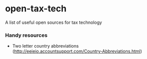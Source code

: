 # open-tax-tech
A list of useful open sources for tax technology

### Handy resources
* Two letter country abbreviations (http://eeieio.accountsupport.com/Country-Abbreviations.html)
